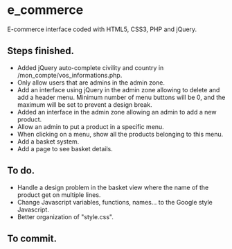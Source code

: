 # e_commerce

E-commerce interface coded with HTML5, CSS3, PHP and jQuery.

## Steps finished.

* Added jQuery auto-complete civility and country in /mon_compte/vos_informations.php.
* Only allow users that are admins in the admin zone.
* Add an interface using jQuery in the admin zone allowing to delete and add a header menu. Minimum number of menu buttons will be 0, and the maximum will be set to prevent a design break.
* Added an interface in the admin zone allowing an admin to add a new product.
* Allow an admin to put a product in a specific menu.
* When clicking on a menu, show all the products belonging to this menu.
* Add a basket system.
* Add a page to see basket details.

## To do.

* Handle a design problem in the basket view where the name of the product get on multiple lines.
* Change Javascript variables, functions, names... to the Google style Javascript.
* Better organization of "style.css".

## To commit.

